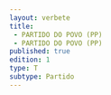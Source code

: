 ```yaml
---
layout: verbete
title:
 - PARTIDO DO POVO (PP)
 - PARTIDO DO POVO (PP)
published: true
edition: 1  
type: T
subtype: Partido
---
```


